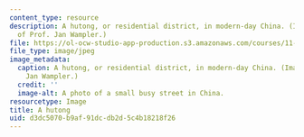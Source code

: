 ```yaml
---
content_type: resource
description: A hutong, or residential district, in modern-day China. (Image courtesy
  of Prof. Jan Wampler.)
file: https://ol-ocw-studio-app-production.s3.amazonaws.com/courses/11-491j-economic-development-policy-analysis-and-industrialization-fall-2004/d3dc5070b9af91dcdb2d5c4b18218f26_11-491jf04.jpg
file_type: image/jpeg
image_metadata:
  caption: A hutong, or residential district, in modern-day China. (Image by Prof.
    Jan Wampler.)
  credit: ''
  image-alt: A photo of a small busy street in China.
resourcetype: Image
title: A hutong
uid: d3dc5070-b9af-91dc-db2d-5c4b18218f26
---
```

